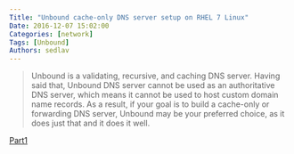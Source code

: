 ```yaml
---
Title: "Unbound cache-only DNS server setup on RHEL 7 Linux"
Date: 2016-12-07 15:02:00
Categories: [network]
Tags: [Unbound]
Authors: sedlav
---
```


> Unbound is a validating, recursive, and caching DNS server. Having said that, Unbound DNS server cannot be used as an authoritative DNS server, which means it cannot be used to host custom domain name records. As a result, if your goal is to build a cache-only or forwarding DNS server, Unbound may be your preferred choice, as it does just that and it does it well.

[Part1](https://linuxconfig.org/unbound-cache-only-dns-server-setup-on-rhel-7-linux)
